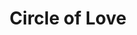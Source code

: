 ---
pid: MX233
title: Circle of Love
location_transcription: 
zipcode: '19143'
outside_phl: 
neighborhood: University City
age: '34'
age_range: 30-39
instagram: 
image_file_name: MX_233.jpg
proposal_transcription: 
topic: Uplifting,Love
topic_summary: 0, 0
type: Image
keywords_other: Love, Hands, Circle of Love
credit: Fernanda Diaz
image_labels: 
twitter: 
facebook: 
permalink: "/monuments/mx233/"
layout: item-page
---